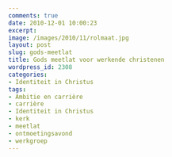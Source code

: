 ```yaml
---
comments: true
date: 2010-12-01 10:00:23
excerpt:  
image: /images/2010/11/rolmaat.jpg
layout: post
slug: gods-meetlat
title: Gods meetlat voor werkende christenen
wordpress_id: 2308
categories:
- Identiteit in Christus
tags:
- Ambitie en carrière
- carrière
- Identiteit in Christus
- kerk
- meetlat
- ontmoetingsavond
- werkgroep
---
```


